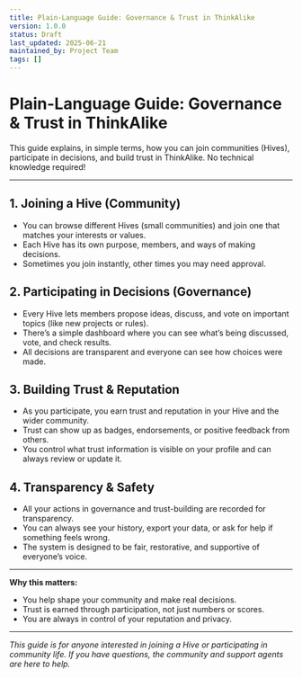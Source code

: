 ```yaml
---
title: Plain-Language Guide: Governance & Trust in ThinkAlike
version: 1.0.0
status: Draft
last_updated: 2025-06-21
maintained_by: Project Team
tags: []
---
```


# Plain-Language Guide: Governance & Trust in ThinkAlike

This guide explains, in simple terms, how you can join communities (Hives), participate in decisions, and build trust in ThinkAlike. No technical knowledge required!

---

## 1. Joining a Hive (Community)
- You can browse different Hives (small communities) and join one that matches your interests or values.
- Each Hive has its own purpose, members, and ways of making decisions.
- Sometimes you join instantly, other times you may need approval.

## 2. Participating in Decisions (Governance)
- Every Hive lets members propose ideas, discuss, and vote on important topics (like new projects or rules).
- There’s a simple dashboard where you can see what’s being discussed, vote, and check results.
- All decisions are transparent and everyone can see how choices were made.

## 3. Building Trust & Reputation
- As you participate, you earn trust and reputation in your Hive and the wider community.
- Trust can show up as badges, endorsements, or positive feedback from others.
- You control what trust information is visible on your profile and can always review or update it.

## 4. Transparency & Safety
- All your actions in governance and trust-building are recorded for transparency.
- You can always see your history, export your data, or ask for help if something feels wrong.
- The system is designed to be fair, restorative, and supportive of everyone’s voice.

---

**Why this matters:**
- You help shape your community and make real decisions.
- Trust is earned through participation, not just numbers or scores.
- You are always in control of your reputation and privacy.

---

*This guide is for anyone interested in joining a Hive or participating in community life. If you have questions, the community and support agents are here to help.*
